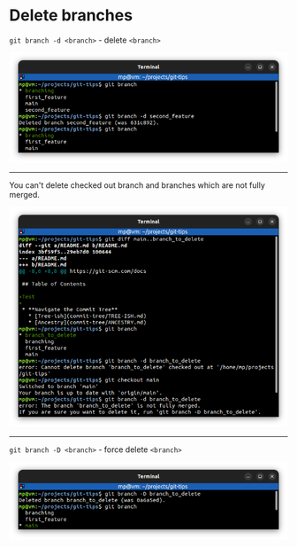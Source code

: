 # Delete branches

`git branch -d <branch>` - delete `<branch>`

![](images/git-branch-delete.png)

---
You can't delete checked out branch and branches which are not fully merged.

![](images/git-branch-delete-warn.png)

---
`git branch -D <branch>` - force delete `<branch>`

![](images/git-branch-delete-force.png)
